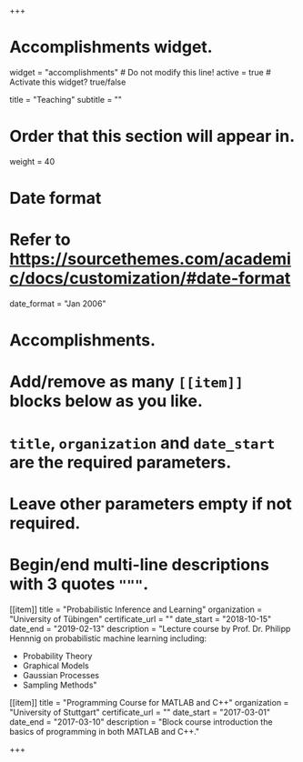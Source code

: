 +++
# Accomplishments widget.
widget = "accomplishments"  # Do not modify this line!
active = true  # Activate this widget? true/false

title = "Teaching"
subtitle = ""

# Order that this section will appear in.
weight = 40

# Date format
#   Refer to https://sourcethemes.com/academic/docs/customization/#date-format
date_format = "Jan 2006"

# Accomplishments.
#   Add/remove as many `[[item]]` blocks below as you like.
#   `title`, `organization` and `date_start` are the required parameters.
#   Leave other parameters empty if not required.
#   Begin/end multi-line descriptions with 3 quotes `"""`.

[[item]]
  title = "Probabilistic Inference and Learning"
  organization = "University of Tübingen"
  certificate_url = ""
  date_start = "2018-10-15"
  date_end = "2019-02-13"
  description = "Lecture course by Prof. Dr. Philipp Hennnig on probabilistic
machine learning including:
* Probability Theory
* Graphical Models
* Gaussian Processes
* Sampling Methods"

[[item]]
  title = "Programming Course for MATLAB and C++"
  organization = "University of Stuttgart"
  certificate_url = ""
  date_start = "2017-03-01"
  date_end = "2017-03-10"
  description = "Block course introduction the basics of programming in both MATLAB and C++."

+++
